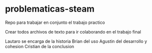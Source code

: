 # problematicas-steam
Repo para trabajar en conjunto el trabajo practico

Crear todos archivos de texto para ir colaborando en el trabajo final

Lautaro se encarga de la historia
Brian del uso
Agustin del desarrollo y cohesion
Cristian de la conclusion
